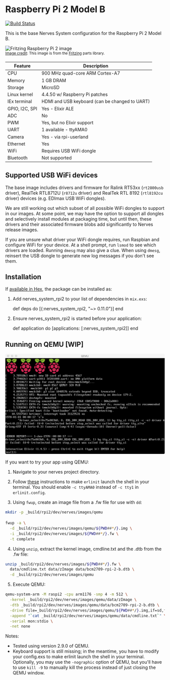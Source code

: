 # Raspberry Pi 2 Model B
[![Build Status](https://travis-ci.org/nerves-project/nerves_system_rpi2.png?branch=master)](https://travis-ci.org/nerves-project/nerves_system_rpi2)

This is the base Nerves System configuration for the Raspberry Pi 2 Model B.

![Fritzing Raspberry Pi 2 image](assets/images/raspberry-pi-2-model-b.png)
<br><sup>[Image credit](#fritzing): This image is from the [Fritzing](http://fritzing.org/home/) parts library.</sup>

| Feature              | Description                     |
| -------------------- | ------------------------------- |
| CPU                  | 900 MHz quad-core ARM Cortex-A7 |
| Memory               | 1 GB DRAM                       |
| Storage              | MicroSD                         |
| Linux kernel         | 4.4.50 w/ Raspberry Pi patches  |
| IEx terminal         | HDMI and USB keyboard (can be changed to UART)   |
| GPIO, I2C, SPI       | Yes - Elixir ALE                |
| ADC                  | No                              |
| PWM                  | Yes, but no Elixir support      |
| UART                 | 1 available - ttyAMA0           |
| Camera               | Yes - via rpi-userland          |
| Ethernet             | Yes                             |
| WiFi                 | Requires USB WiFi dongle        |
| Bluetooth            | Not supported                   |

## Supported USB WiFi devices

The base image includes drivers and firmware for Ralink RT53xx
(`rt2800usb` driver), RealTek RTL8712U (`r8712u` driver) and
RealTek RTL 8192 (`rtl8192cu` driver) devices (e.g. EDImax USB WiFi dongles).

We are still working out which subset of all possible WiFi dongles to
support in our images. At some point, we may have the option to support
all dongles and selectively install modules at packaging time, but until
then, these drivers and their associated firmware blobs add significantly
to Nerves release images.

If you are unsure what driver your WiFi dongle requires, run Raspbian and configure WiFi
for your device. At a shell prompt, run `lsmod` to see which drivers are loaded.
Running `dmesg` may also give a clue. When using `dmesg`, reinsert the USB
dongle to generate new log messages if you don't see them.

## Installation

If [available in Hex](https://hex.pm/docs/publish), the package can be installed as:

  1. Add nerves_system_rpi2 to your list of dependencies in `mix.exs`:

        def deps do
          [{:nerves_system_rpi2, "~> 0.11.0"}]
        end

  2. Ensure nerves_system_rpi2 is started before your application:

        def application do
          [applications: [:nerves_system_rpi2]]
        end

## Running on QEMU [WIP]

![Running hello_nerves on QEMU.](assets/images/qemu-screenshot.png)

If you want to try your app using QEMU:

1. Navigate to your nerves project directory.
2. Follow [these](https://hexdocs.pm/nerves/faq.html#using-a-usb-serial-console) instructions to make `erlinit` launch the shell in your terminal. You should enable `-c ttyAMA0` instead of  `-c tty1` in `erlinit.config`.

3. Using `fwup`, create an image file from a .fw file for use with `dd`:

  ```bash
  mkdir -p _build/rpi2/dev/nerves/images/qemu

  fwup -a \
    -d _build/rpi2/dev/nerves/images/qemu/${PWD##*/}.img \
    -i _build/rpi2/dev/nerves/images/${PWD##*/}.fw \
    -t complete
  ```

4. Using `unzip`, extract the kernel image, cmdline.txt and the .dtb from the .fw file:

  ```bash
  unzip _build/rpi2/dev/nerves/images/${PWD##*/}.fw \
    data/cmdline.txt data/zImage data/bcm2709-rpi-2-b.dtb \
    -d _build/rpi2/dev/nerves/images/qemu
  ```
5. Execute QEMU:
  ```bash
  qemu-system-arm -M raspi2 -cpu arm1176 -smp 4 -m 512 \
    -kernel _build/rpi2/dev/nerves/images/qemu/data/zImage \
    -dtb _build/rpi2/dev/nerves/images/qemu/data/bcm2709-rpi-2-b.dtb \
    -drive file=_build/rpi2/dev/nerves/images/qemu/${PWD##*/}.img,if=sd,format=raw \
    -append "`cat _build/rpi2/dev/nerves/images/qemu/data/cmdline.txt`" \
    -serial mon:stdio \
    -net none
  ```

Notes:
  - Tested using version 2.9.0 of QEMU.
  - Keyboard support is still missing; in the meantime, you have to modify your config.exs to make erlinit launch the shell in your terminal. Optionally, you may use the `-nographic` option of QEMU, but you'll have to use `kill -9` to manually kill the process instead of just closing the QEMU window.
